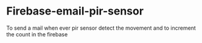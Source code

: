 # Firebase-email-pir-sensor
To send a mail when ever pir sensor detect the movement and to increment the count in the firebase
